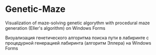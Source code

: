 # Genetic-Maze
Visualization of maze-solving genetic algorythm with procedural maze generation (Eller's algorithm) on Windows Forms

Визуализация генетического алгоритма поиска пути в лабиринте с процедурной генерацией лабиринта (алгоритм Эллера) на Windows Forms
